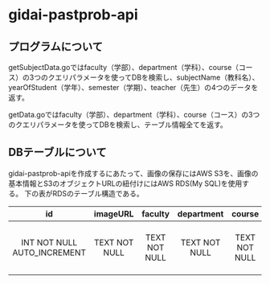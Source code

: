 # gidai-pastprob-api

## プログラムについて

getSubjectData.goではfaculty（学部）、department（学科）、course（コース）の3つのクエリパラメータを使ってDBを検索し、subjectName（教科名）、yearOfStudent（学年）、semester（学期）、teacher（先生）の4つのデータを返す。

getData.goではfaculty（学部）、department（学科）、course（コース）の3つのクエリパラメータを使ってDBを検索し、テーブル情報全てを返す。

## DBテーブルについて

gidai-pastprob-apiを作成するにあたって、画像の保存にはAWS S3を、画像の基本情報とS3のオブジェクトURLの紐付けにはAWS RDS(My SQL)を使用する。
下の表がRDSのテーブル構造である。

| id                          | imageURL      | faculty       | department    | course        | subjectName   | yearOfStudent | yearOfTest   | semester      | teacher       | createdAt                                    | updatedAt                                                                |
| :-------------------------: | :-----------: | :-----------: | :-----------: | :-----------: | :-----------: | :-----------: | :----------: | :-----------: | :-----------: | :------------------------------------------: | :----------------------------------------------------------------------: |
| INT NOT NULL AUTO_INCREMENT | TEXT NOT NULL | TEXT NOT NULL | TEXT NOT NULL | TEXT NOT NULL | TEXT NOT NULL | INT NOT NULL  | INT NOT NULL | TEXT NOT NULL | TEXT NOT NULL | TIMESTAMP NOT NULL DEFAULT CURRENT_TIMESTAMP | TIMESTAMP NOT NULL DEFAULT CURRENT_TIMESTAMP ON UPDATE CURRENT_TIMESTAMP |
